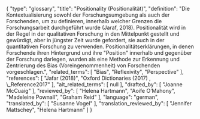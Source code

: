 {
    "type": "glossary",
    "title": "Positionality (Positionalität)",
    "definition": "Die Kontextualisierung sowohl der Forschungsumgebung als auch der Forschenden, um zu definieren, innerhalb welcher Grenzen die Forschungsarbeit durchgeführt wurde (Jaraf, 2018). Positionalität wird in der Regel in der qualitativen Forschung in den Mittelpunkt gestellt und gewürdigt, aber in jüngster Zeit wurde gefordert, sie auch in der quantitativen Forschung zu verwenden. Positionalitätserklärungen, in denen Forschende ihren Hintergrund und ihre \"Position\" innerhalb und gegenüber der Forschung darlegen, wurden als eine Methode zur Erkennung und Zentrierung des Bias (Voreingenommenheit) von Forschenden vorgeschlagen.",
    "related_terms": [
        "Bias",
        "Reflexivity",
        "Perspective"
    ],
    "references": [
        "Jafar (2018)",
        "Oxford Dictionaries (2017) , \\_Reference2017"
    ],
    "alt_related_terms": [
        null
    ],
    "drafted_by": [
        "Joanne McCuaig"
    ],
    "reviewed_by": [
        "Helena Hartmann",
        "Aoife O’Mahony",
        "Madeleine Pownall",
        "Graham Reid"
    ],
    "language": "german",
    "translated_by": [
        "Susanne Vogel"
    ],
    "translation_reviewed_by": [
        "Jennifer Mattschey",
        "Helena Hartmann"
    ]
}